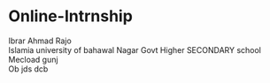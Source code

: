# Online-Intrnship
Ibrar Ahmad Rajo <br>Islamia university of bahawal Nagar
Govt Higher SECONDARY school Mecload gunj <br> Ob jds dcb
